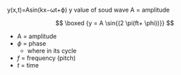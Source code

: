 y(x,t)=Asin(kx−ωt+ϕ) y value of soud wave
A = amplitude

$$
\boxed
{y = A \sin{(2 \pi(ft+ \phi))}}
$$

- A = amplitude
- $\phi$ = phase
  - where in its cycle
- $f$ = frequency (pitch)
- $t$ = time
